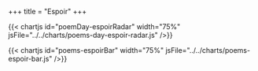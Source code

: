 +++
title = "Espoir"
+++

{{< chartjs id="poemDay-espoirRadar" width="75%" jsFile="../../charts/poems-day-espoir-radar.js" />}}

{{< chartjs id="poems-espoirBar" width="75%" jsFile="../../charts/poems-espoir-bar.js" />}}
